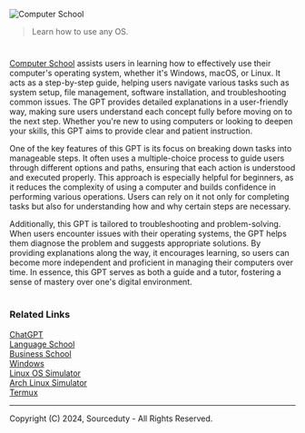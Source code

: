 ![Computer School](https://github.com/user-attachments/assets/810656d4-9c8a-4d92-b36e-3a437e8cee75)

> Learn how to use any OS.

#

[Computer School](https://chatgpt.com/g/g-a5Oal6H97-computer-school) assists users in learning how to effectively use their computer's operating system, whether it's Windows, macOS, or Linux. It acts as a step-by-step guide, helping users navigate various tasks such as system setup, file management, software installation, and troubleshooting common issues. The GPT provides detailed explanations in a user-friendly way, making sure users understand each concept fully before moving on to the next step. Whether you're new to using computers or looking to deepen your skills, this GPT aims to provide clear and patient instruction.

One of the key features of this GPT is its focus on breaking down tasks into manageable steps. It often uses a multiple-choice process to guide users through different options and paths, ensuring that each action is understood and executed properly. This approach is especially helpful for beginners, as it reduces the complexity of using a computer and builds confidence in performing various operations. Users can rely on it not only for completing tasks but also for understanding how and why certain steps are necessary.

Additionally, this GPT is tailored to troubleshooting and problem-solving. When users encounter issues with their operating systems, the GPT helps them diagnose the problem and suggests appropriate solutions. By providing explanations along the way, it encourages learning, so users can become more independent and proficient in managing their computers over time. In essence, this GPT serves as both a guide and a tutor, fostering a sense of mastery over one's digital environment. 

#
### Related Links

[ChatGPT](https://github.com/sourceduty/ChatGPT)
<br>
[Language School](https://github.com/sourceduty/Language_School)
<br>
[Business School](https://github.com/sourceduty/Business_School)
<br>
[Windows](https://github.com/sourceduty/Windows)
<br>
[Linux OS Simulator](https://github.com/sourceduty/Linux_OS_Simulator)
<br>
[Arch Linux Simulator](https://github.com/sourceduty/Arch_Linux_Sim)
<br>
[Termux](https://github.com/sourceduty/Termux)

***
Copyright (C) 2024, Sourceduty - All Rights Reserved.
